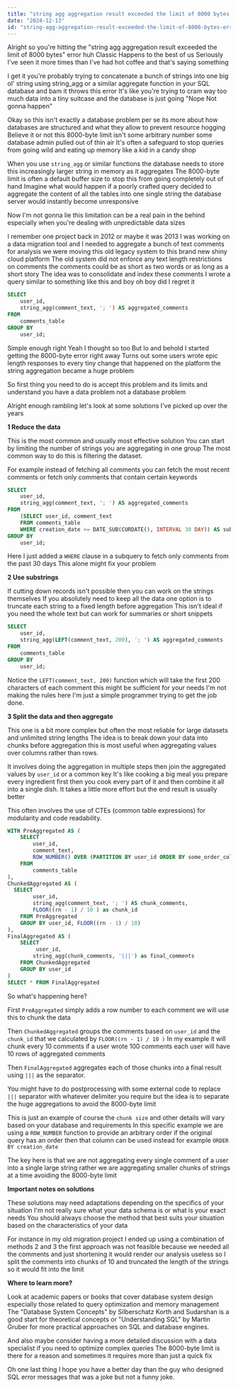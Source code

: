 ```yaml
---
title: "string agg aggregation result exceeded the limit of 8000 bytes error?"
date: "2024-12-13"
id: "string-agg-aggregation-result-exceeded-the-limit-of-8000-bytes-error"
---
```


Alright so you're hitting the "string agg aggregation result exceeded the limit of 8000 bytes" error huh Classic Happens to the best of us Seriously I've seen it more times than I've had hot coffee and that's saying something

I get it you're probably trying to concatenate a bunch of strings into one big ol' string using string_agg or a similar aggregate function in your SQL database and bam it throws this error It's like you're trying to cram way too much data into a tiny suitcase and the database is just going "Nope Not gonna happen"

Okay so this isn't exactly a database problem per se its more about how databases are structured and what they allow to prevent resource hogging Believe it or not this 8000-byte limit isn't some arbitrary number some database admin pulled out of thin air It's often a safeguard to stop queries from going wild and eating up memory like a kid in a candy shop

When you use `string_agg` or similar functions the database needs to store this increasingly larger string in memory as it aggregates The 8000-byte limit is often a default buffer size to stop this from going completely out of hand Imagine what would happen if a poorly crafted query decided to aggregate the content of all the tables into one single string the database server would instantly become unresponsive

Now I'm not gonna lie this limitation can be a real pain in the behind especially when you're dealing with unpredictable data sizes

I remember one project back in 2012 or maybe it was 2013 I was working on a data migration tool and I needed to aggregate a bunch of text comments for analysis we were moving this old legacy system to this brand new shiny cloud platform The old system did not enforce any text length restrictions on comments the comments could be as short as two words or as long as a short story The idea was to consolidate and index these comments I wrote a query similar to something like this and boy oh boy did I regret it

```sql
SELECT
    user_id,
    string_agg(comment_text, '; ') AS aggregated_comments
FROM
    comments_table
GROUP BY
    user_id;
```

Simple enough right Yeah I thought so too But lo and behold I started getting the 8000-byte error right away Turns out some users wrote epic length responses to every tiny change that happened on the platform the string aggregation became a huge problem

So first thing you need to do is accept this problem and its limits and understand you have a data problem not a database problem

Alright enough rambling let's look at some solutions I've picked up over the years

**1 Reduce the data**

This is the most common and usually most effective solution You can start by limiting the number of strings you are aggregating in one group The most common way to do this is filtering the dataset.

For example instead of fetching all comments you can fetch the most recent comments or fetch only comments that contain certain keywords

```sql
SELECT
    user_id,
    string_agg(comment_text, '; ') AS aggregated_comments
FROM
    (SELECT user_id, comment_text
    FROM comments_table
    WHERE creation_date >= DATE_SUB(CURDATE(), INTERVAL 30 DAY)) AS subquery
GROUP BY
    user_id;
```

Here I just added a `WHERE` clause in a subquery to fetch only comments from the past 30 days This alone might fix your problem

**2  Use substrings**

If cutting down records isn't possible then you can work on the strings themselves If you absolutely need to keep all the data one option is to truncate each string to a fixed length before aggregation This isn't ideal if you need the whole text but can work for summaries or short snippets

```sql
SELECT
    user_id,
    string_agg(LEFT(comment_text, 200), '; ') AS aggregated_comments
FROM
    comments_table
GROUP BY
    user_id;

```

Notice the `LEFT(comment_text, 200)` function which will take the first 200 characters of each comment this might be sufficient for your needs I'm not making the rules here I'm just a simple programmer trying to get the job done.

**3  Split the data and then aggregate**

This one is a bit more complex but often the most reliable for large datasets and unlimited string lengths The idea is to break down your data into chunks before aggregation this is most useful when aggregating values over columns rather than rows.

It involves doing the aggregation in multiple steps then join the aggregated values by `user_id` or a common key It's like cooking a big meal you prepare every ingredient first then you cook every part of it and then combine it all into a single dish. It takes a little more effort but the end result is usually better

This often involves the use of CTEs (common table expressions) for modularity and code readability.

```sql
WITH PreAggregated AS (
    SELECT
        user_id,
        comment_text,
        ROW_NUMBER() OVER (PARTITION BY user_id ORDER BY some_order_column) AS rn
    FROM
        comments_table
),
ChunkedAggregated AS (
  SELECT
        user_id,
        string_agg(comment_text, '; ') AS chunk_comments,
        FLOOR((rn - 1) / 10 ) as chunk_id
    FROM PreAggregated
    GROUP BY user_id, FLOOR((rn - 1) / 10)
),
FinalAggregated AS (
    SELECT
         user_id,
        string_agg(chunk_comments, '|||') as final_comments
    FROM ChunkedAggregated
    GROUP BY user_id
)
SELECT * FROM FinalAggregated
```

So what's happening here?

First `PreAggregated` simply adds a row number to each comment we will use this to chunk the data

Then `ChunkedAggregated` groups the comments based on `user_id` and the `chunk_id` that we calculated by `FLOOR((rn - 1) / 10 )` In my example it will chunk every 10 comments if a user wrote 100 comments each user will have 10 rows of aggregated comments

Then `FinalAggregated` aggregates each of those chunks into a final result using `|||` as the separator.

You might have to do postprocessing with some external code to replace `|||` separator with whatever delimiter you require but the idea is to separate the huge aggregations to avoid the 8000-byte limit

This is just an example of course the `chunk size` and other details will vary based on your database and requirements In this specific example we are using a `ROW_NUMBER` function to provide an arbitrary order if the original query has an order then that column can be used instead for example `ORDER BY creation_date`

The key here is that we are not aggregating every single comment of a user into a single large string rather we are aggregating smaller chunks of strings at a time avoiding the 8000-byte limit

**Important notes on solutions**

These solutions may need adaptations depending on the specifics of your situation I'm not really sure what your data schema is or what is your exact needs You should always choose the method that best suits your situation based on the characteristics of your data

For instance in my old migration project I ended up using a combination of methods 2 and 3 the first approach was not feasible because we needed all the comments and just shortening it would render our analysis useless so I split the comments into chunks of 10 and truncated the length of the strings so it would fit into the limit

**Where to learn more?**

Look at academic papers or books that cover database system design especially those related to query optimization and memory management The "Database System Concepts" by Silberschatz Korth and Sudarshan is a good start for theoretical concepts or "Understanding SQL" by Martin Gruber for more practical approaches on SQL and database engines.

And also maybe consider having a more detailed discussion with a data specialist if you need to optimize complex queries The 8000-byte limit is there for a reason and sometimes it requires more than just a quick fix

Oh one last thing I hope you have a better day than the guy who designed SQL error messages that was a joke but not a funny joke.
